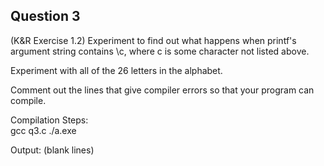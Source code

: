 ## Question 3

(K&R Exercise 1.2) Experiment to find out what happens when printf's argument string contains \c, where c is some character not listed above. 

Experiment with all of the 26 letters in the alphabet.  

Comment out the lines that give compiler errors so that your program can compile.

Compilation Steps:  
gcc q3.c
./a.exe

Output:
(blank lines)




